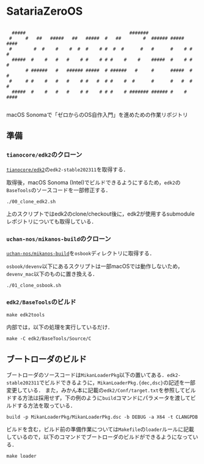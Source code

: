 # SatariaZeroOS
```

  #####                                      #######                      
 #     #   ##   #####   ##   #####  #   ##        #  ###### #####   ####  
 #        #  #    #    #  #  #    # #  #  #      #   #      #    # #    # 
  #####  #    #   #   #    # #    # # #    #    #    #####  #    # #    # 
       # ######   #   ###### #####  # ######   #     #      #####  #    # 
 #     # #    #   #   #    # #   #  # #    #  #      #      #   #  #    # 
  #####  #    #   #   #    # #    # # #    # ####### ###### #    #  ####  
                                                                          

```
macOS Sonomaで「ゼロからのOS自作入門」を進めための作業リポジトリ


## 準備
### `tianocore/edk2`のクローン
[`tianocore/edk2`](https://github.com/tianocore/edk2)の`edk2-stable202311`を取得する．

取得後，macOS Sonoma (Intel)でビルドできるようにするため，`edk2`の`BaseTools`のソースコードを一部修正する．
```
./00_clone_edk2.sh
```
上のスクリプトではedk2のclone/checkout後に，edk2が使用するsubmoduleレポジトリについても取得している．

### `uchan-nos/mikanos-build`のクローン
[`uchan-nos/mikanos-build`](https://github.com/uchan-nos/mikanos-build)を`osbook`ディレクトリに取得する．

`osbook/devenv`以下にあるスクリプトは一部macOSでは動作しないため，`devenv_mac`以下のものに置き換える．

```
./01_clone_osbook.sh
```

### `edk2/BaseTools`のビルド
```
make edk2tools
```
内部では，以下の処理を実行しているだけ．
```
make -C edk2/BaseTools/Source/C
```

## ブートローダのビルド
ブートローダのソースコードは`MikanLoaderPkg`以下の置いてある．`edk2-stable202311`でビルドできるように，`MikanLoaderPkg.{dec,dsc}`の記述を一部変更している．
また，みかん本に記載の`edk2/Conf/target.txt`を参照してビルドする方法は採用せず，下の例のように`build`コマンドにパラメータを渡してビルドする方法を取っている．
```
build -p MikanLoaderPkg/MikanLoaderPkg.dsc -b DEBUG -a X64 -t CLANGPDB
```

ビルドを含む，ビルド前の準備作業については`Makefile`の`loader`ルールに記載しているので，以下のコマンドでブートローダのビルドができるようになっている．
```
make loader
```

